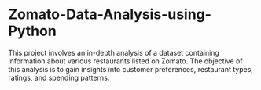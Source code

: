 # Zomato-Data-Analysis-using-Python
This project involves an in-depth analysis of a dataset containing information about various restaurants listed on Zomato. The objective of this analysis is to gain insights into customer preferences, restaurant types, ratings, and spending patterns.
